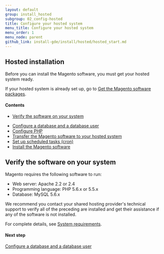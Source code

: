 ```yaml
---
layout: default
group: install_hosted
subgroup: 02_config-hosted
title: Configure your hosted system
menu_title: Configure your hosted system
menu_order: 1
menu_node: parent
github_link: install-gde/install/hosted/hosted_start.md
---
```


## Hosted installation
Before you can install the Magento software, you must get your hosted system ready.  

If your hosted system is already set up, go to <a href="{{ site.gdeurl }}install-gde/install/hosted/hosted_get-ftp.html#get-archive">Get the Magento software packages</a>.

#### Contents
*	<a href="#newbie-verify">Verify the software on your system</a>
<!-- *	<a href="#newbie-cpanel">Start the cPanel configuration utility</a> -->
*	<a href="{{ site.gdeurl }}install-gde/hosted/hosted_start_db.html">Configure a database and a database user</a>
*	<a href="{{ site.gdeurl }}install-gde/install/hosted/hosted_start_php.html">Configure PHP</a>
*	<a href="{{ site.gdeurl }}install-gde/install/hosted/hosted_get-ftp.html">Transfer the Magento software to your hosted system</a>
*	<a href="{{ site.gdeurl }}install-gde/install/hosted/hosted_start_cron.html">Set up scheduled tasks (cron)</a>
*	<a href="{{ site.gdeurl }}install-gde/install/hosted/hosted_install.html">Install the Magento software</a>

<h2 id="newbie-verify">Verify the software on your system</h2>
Magento requires the following software to run:

*	Web server: Apache 2.2 or 2.4
*	Programming language: PHP 5.6.x or 5.5.x 
*	Database: MySQL 5.6.x

<div class="bs-callout bs-callout-info" id="info">
  <p>We recommend you contact your shared hosting provider's technical support to verify all of the preceding are installed and get their assistance if any of the software is not installed.</p>
</div>

For complete details, see <a href="{{ site.gdeurl }}install-gde/system-requirements.html">System requirements</a>.

#### Next step
<a href="{{ site.gdeurl }}install-gde/install/hosted/hosted_start_db.html">Configure a database and a database user</a>

<!-- <h2 id="newbie-cpanel">Start the cPanel configuration utility</h2>
To start configuring your hosted system:

1.	Log in with your provided credentials.
2.	On the first page, in the Web Hosting row, click **Manage**.
3.	If necessary, log in to cPanel.
 -->


